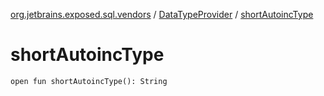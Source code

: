 [org.jetbrains.exposed.sql.vendors](../index.md) / [DataTypeProvider](index.md) / [shortAutoincType](.)

# shortAutoincType

`open fun shortAutoincType(): String`